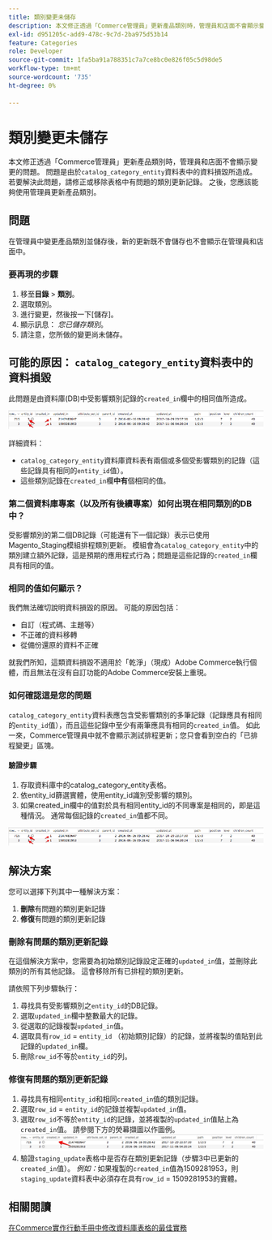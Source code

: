 ```yaml
---
title: 類別變更未儲存
description: 本文修正透過「Commerce管理員」更新產品類別時，管理員和店面不會顯示變更的問題。 問題是由於'catalog_category_entity'表格中的資料損毀所造成。 若要解決此問題，請修正或移除表格中有問題的類別更新記錄。 之後，您應該能夠使用管理員更新產品類別。
exl-id: d951205c-add9-478c-9c7d-2ba975d53b14
feature: Categories
role: Developer
source-git-commit: 1fa5ba91a788351c7a7ce8bc0e826f05c5d98de5
workflow-type: tm+mt
source-wordcount: '735'
ht-degree: 0%

---
```


# 類別變更未儲存

本文修正透過「Commerce管理員」更新產品類別時，管理員和店面不會顯示變更的問題。 問題是由於`catalog_category_entity`資料表中的資料損毀所造成。 若要解決此問題，請修正或移除表格中有問題的類別更新記錄。 之後，您應該能夠使用管理員更新產品類別。

## 問題

在管理員中變更產品類別並儲存後，新的更新既不會儲存也不會顯示在管理員和店面中。

### 要再現的步驟

1. 移至&#x200B;**目錄** > **類別**。
1. 選取類別。
1. 進行變更，然後按一下[儲存]。**&#x200B;**
1. 顯示訊息： *您已儲存類別*。
1. 請注意，您所做的變更尚未儲存。

## 可能的原因： `catalog_category_entity`資料表中的資料損毀

此問題是由資料庫(DB)中受影響類別記錄的`created_in`欄中的相同值所造成。

![catalog_category_entity資料表中的資料已損毀](assets/catalog_category_entity.png)

詳細資料：

* `catalog_category_entity`資料庫資料表有兩個或多個受影響類別的記錄（這些記錄具有相同的`entity_id`值）。
* 這些類別記錄在`created_in`欄&#x200B;**中有**&#x200B;個相同的值。

### 第二個資料庫專案（以及所有後續專案）如何出現在相同類別的DB中？

受影響類別的第二個DB記錄（可能還有下一個記錄）表示已使用Magento\_Staging模組排程類別更新。 模組會為`catalog_category_entity`中的類別建立額外記錄，這是預期的應用程式行為；問題是這些記錄的`created_in`欄具有相同的值。

### 相同的值如何顯示？

我們無法確切說明資料損毀的原因。 可能的原因包括：

* 自訂（程式碼、主題等）
* 不正確的資料移轉
* 從備份還原的資料不正確

就我們所知，這類資料損毀不適用於「乾淨」（現成）Adobe Commerce執行個體，而且無法在沒有自訂功能的Adobe Commerce安裝上重現。

### 如何確認這是您的問題

`catalog_category_entity`資料表應包含受影響類別的多筆記錄（記錄應具有相同的`entity_id`值），而且這些記錄中至少有兩筆應具有相同的`created_in`值。 如此一來，Commerce管理員中就不會顯示測試排程更新；您只會看到空白的「已排程變更」區塊。

#### 驗證步驟

1. 存取資料庫中的catalog\_category\_entity表格。
1. 依entity\_id篩選實體，使用entity\_id識別受影響的類別。
1. 如果created\_in欄中的值對於具有相同entity\_id的不同專案是相同的，即是這種情況。 通常每個記錄的`created_in`值都不同。

![catalog_category_entity資料表中的資料已損毀](assets/catalog_category_entity.png)

## 解決方案

您可以選擇下列其中一種解決方案：

1. **刪除**&#x200B;有問題的類別更新記錄
1. **修復**&#x200B;有問題的類別更新記錄

### 刪除有問題的類別更新記錄

在這個解決方案中，您需要為初始類別記錄設定正確的`updated_in`值，並刪除此類別的所有其他記錄。 這會移除所有已排程的類別更新。

請依照下列步驟執行：

1. 尋找具有受影響類別之`entity_id`的DB記錄。
1. 選取`updated_in`欄中整數最大的記錄。
1. 從選取的記錄複製`updated_in`值。
1. 選取具有`row_id` = `entity_id` （初始類別記錄）的記錄，並將複製的值貼到此記錄的`updated_in`欄。
1. 刪除`row_id`不等於`entity_id`的列。

### 修復有問題的類別更新記錄

1. 尋找具有相同`entity_id`和相同`created_in`值的類別記錄。
1. 選取`row_id` = `entity_id`的記錄並複製`updated_in`值。
1. 選取`row_id`不等於`entity_id`的記錄，並將複製的`updated_in`值貼上為`created_in`值。 請參閱下方的熒幕擷圖以作圖例。    ![正在複製created_in值.png](assets/copy_created-in_value.png)
1. 驗證`staging_update`表格中是否存在類別更新記錄（步驟3中已更新的`created_in`值）。 *例如：*&#x200B;如果複製的`created_in`值為1509281953，則`staging_update`資料表中必須存在具有`row_id` = 1509281953的實體。

## 相關閱讀

[在Commerce實作行動手冊中修改資料庫表格的最佳實務](https://experienceleague.adobe.com/zh-hant/docs/commerce-operations/implementation-playbook/best-practices/development/modifying-core-and-third-party-tables#why-adobe-recommends-avoiding-modifications)
